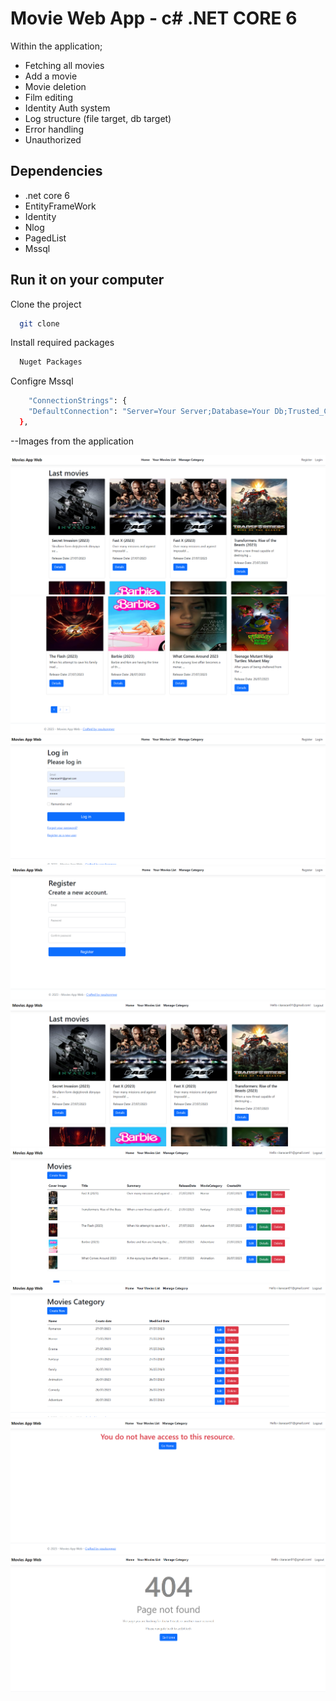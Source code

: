 
# Movie Web App - c# .NET CORE 6 

 Within the application;
- Fetching all movies
- Add a movie
- Movie deletion
- Film editing
- Identity Auth system
- Log structure (file target, db target)
- Error handling
- Unauthorized 

## Dependencies

- .net core 6
- EntityFrameWork 
- Identity 
- Nlog
- PagedList
- Mssql

## Run it on your computer

Clone the project

```bash
  git clone
```
Install required packages

```bash
  Nuget Packages
```

Configre Mssql

```bash
    "ConnectionStrings": {
    "DefaultConnection": "Server=Your Server;Database=Your Db;Trusted_Connection=True;MultipleActiveResultSets=true"
  },
```
--Images from the application

 ![Açıklama metni](/MoviesAppWeb/wwwroot/ssforapp/1.png)
  ![Açıklama metni](/MoviesAppWeb/wwwroot/ssforapp/2.png)
   ![Açıklama metni](/MoviesAppWeb/wwwroot/ssforapp/3.png)
    ![Açıklama metni](/MoviesAppWeb/wwwroot/ssforapp/4.png)
     ![Açıklama metni](/MoviesAppWeb/wwwroot/ssforapp/5.png)
      ![Açıklama metni](/MoviesAppWeb/wwwroot/ssforapp/6.png)
       ![Açıklama metni](/MoviesAppWeb/wwwroot/ssforapp/7.png)
        ![Açıklama metni](/MoviesAppWeb/wwwroot/ssforapp/8.png)
         ![Açıklama metni](/MoviesAppWeb/wwwroot/ssforapp/9.png)

       

